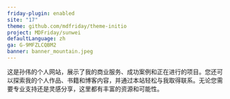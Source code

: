 ```yaml
---
friday-plugin: enabled
site: "17"
theme: github.com/mdfriday/theme-initio
project: MDFriday/sunwei
defaultLanguage: zh
ga: G-9MFZLCQBM2
banner: banner_mountain.jpeg
---
```


这是孙伟的个人网站，展示了我的商业服务、成功案例和正在进行的项目。您还可以探索我的个人作品、书籍和博客内容，并通过本站轻松与我取得联系。无论您需要专业支持还是灵感分享，这里都有丰富的资源和可能性。